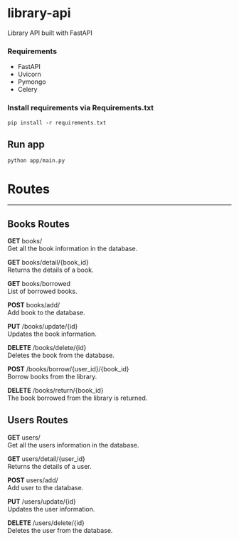# library-api
Library API built with FastAPI
### Requirements
* FastAPI
* Uvicorn
* Pymongo
* Celery
### Install requirements via Requirements.txt
``
pip install -r requirements.txt
``
## Run app
`python app/main.py`

# Routes
***
## Books Routes
**GET** books/<br>
Get all the book information in the database.

**GET** books/detail/{book_id} <br>
Returns the details of a book.

**GET** books/borrowed<br>
List of borrowed books.

**POST** books/add/ <br>
Add book to the database.

**PUT** /books/update/{id} <br>
Updates the book information.

**DELETE** /books/delete/{id} <br>
Deletes the book from the database.

**POST** /books/borrow/{user_id}/{book_id} <br>
Borrow books from the library.

**DELETE** /books/return/{book_id} <br>
The book borrowed from the library is returned.

## Users Routes
**GET** users/<br>
Get all the users information in the database.

**GET** users/detail/{user_id} <br>
Returns the details of a user.

**POST** users/add/ <br>
Add user to the database.

**PUT** /users/update/{id} <br>
Updates the user information.

**DELETE** /users/delete/{id} <br>
Deletes the user from the database.
